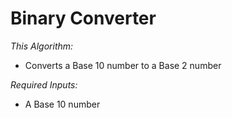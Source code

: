# Binary Converter

*This Algorithm:*
* Converts a Base 10 number to a Base 2 number

*Required Inputs:*
* A Base 10 number
